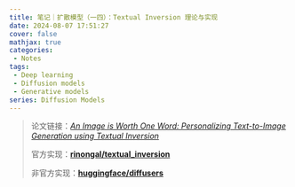 ```yaml
---
title: 笔记｜扩散模型（一四）：Textual Inversion 理论与实现
date: 2024-08-07 17:51:27
cover: false
mathjax: true
categories:
 - Notes
tags:
 - Deep learning
 - Diffusion models
 - Generative models
series: Diffusion Models
---
```


> 论文链接：*[An Image is Worth One Word: Personalizing Text-to-Image Generation using Textual Inversion](https://arxiv.org/abs/2208.01618)*
>
> 官方实现：**[rinongal/textual_inversion](https://github.com/rinongal/textual_inversion)**
>
> 非官方实现：**[huggingface/diffusers](https://github.com/huggingface/diffusers/blob/main/examples/textual_inversion/textual_inversion.py)**